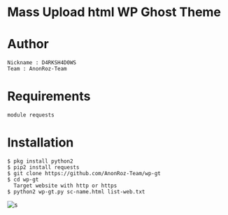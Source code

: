 # Mass Upload html WP Ghost Theme

# Author
```
Nickname : D4RKSH4D0WS
Team : AnonRoz-Team
```

# Requirements
```
module requests
```

# Installation
```
$ pkg install python2
$ pip2 install requests
$ git clone https://github.com/AnonRoz-Team/wp-gt
$ cd wp-gt
  Target website with http or https
$ python2 wp-gt.py sc-name.html list-web.txt
```
![s](https://user-images.githubusercontent.com/65480013/88372893-01c08d80-cdc1-11ea-83f1-ec2740b501fa.JPG)

